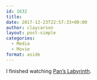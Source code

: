 ```yaml
---
id: 1632
title: 
date: 2017-12-23T22:57:33+00:00
author: claycarson
layout: post-simple
categories: 
  - Media
  - Movie
format: aside
---
```

I finished watching [Pan&#8217;s Labyrinth](http://m.imdb.com/title/tt0457430/).
